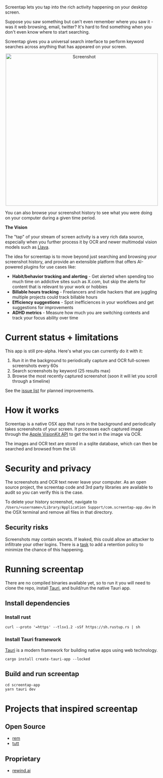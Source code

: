 
Screentap lets you tap into the rich activity happening on your desktop screen.  

Suppose you saw something but can't even remember where you saw it - was it web browsing, email, twitter?  It's hard to find something when you don't even know where to start searching.  

Screentap gives you a universal search interface to perform keyword searches across anything that has appeared on your screen.

<div align="center">
    <img width="500" alt="Screenshot" src="https://github.com/tleyden/screentap/assets/296876/bd865946-68fb-4ff5-8982-024cc4d5bce0">
</div>

You can also browse your screenshot history to see what you were doing on your computer during a given time period.

**The Vision**

The "tap" of your stream of screen activity is a very rich data source, especially when you further process it by OCR and newer multimodal vision models such as [Llava](https://llava-vl.github.io/).  

The idea for screentap is to move beyond just searching and browsing your screenshot history, and provide an extensible platform that offers AI-powered plugins for use cases like:

* **Habit/behavior tracking and alerting** - Get alerted when spending too much time on addictive sites such as X.com, but skip the alerts for content that is relevant to your work or hobbies
* **Billable hours tracking** - Freelancers and indie hackers that are juggling multiple projects could track billable hours
* **Efficiency suggestions** - Spot inefficiences in your workflows and get suggestions for improvements 
* **ADHD metrics** - Measure how much you are switching contexts and track your focus ability over time

# Current status + limitations

This app is still pre-alpha.  Here's what you can currently do it with it:

1. Run it in the background to periodically capture and OCR full-screen screenshots every 60s
2. Search screenshots by keyword (25 results max)
3. Browse the most recently captured screenshot (soon it will let you scroll through a timeline)

See the [issue list](issues) for planned improvements.

# How it works

Screentap is a native OSX app that runs in the background and periodically takes screenshots of your screen.  It processes each captured image through the [Apple VisionKit API](https://developer.apple.com/documentation/visionkit) to get the text in the image via OCR.

The images and OCR text are stored in a sqlite database, which can then be searched and browsed from the UI:

# Security and privacy

The screenshots and OCR text never leave your computer.  As an open source project, the screentap code and 3rd party libraries are available to audit so you can verify this is the case. 

To delete your history screenshot, navigate to `/Users/<username>/Library/Application Support/com.screentap-app.dev` in the OSX terminal and remove all files in that directory.

## Security risks

Screenshots may contain secrets.  If leaked, this could allow an attacker to infiltrate your other logins.  There is a [task](issue) to add a retention policy to minimize the chance of this happening.

# Running screentap

There are no compiled binaries available yet, so to run it you will need to clone the repo, install [Tauri](http://tauri.app), and build/run the native Tauri app.

## Install dependencies

### Install rust

```
curl --proto '=https' --tlsv1.2 -sSf https://sh.rustup.rs | sh
```

### Install Tauri framework

[Tauri](http://tauri.app) is a modern framework for building native apps using web technology. 

```
cargo install create-tauri-app --locked
```

## Build and run screentap

```
cd screentap-app
yarn tauri dev
```


# Projects that inspired screentap

## Open Source

* [rem](https://github.com/jasonjmcghee/rem)
* [tutt](https://github.com/tleyden/tutt)

## Proprietary

* [rewind.ai](https://rewind.ai)